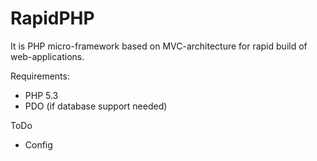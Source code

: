 RapidPHP
========

It is PHP micro-framework based on MVC-architecture for rapid build of web-applications.

Requirements:
* PHP 5.3
* PDO (if database support needed)

ToDo
* Config